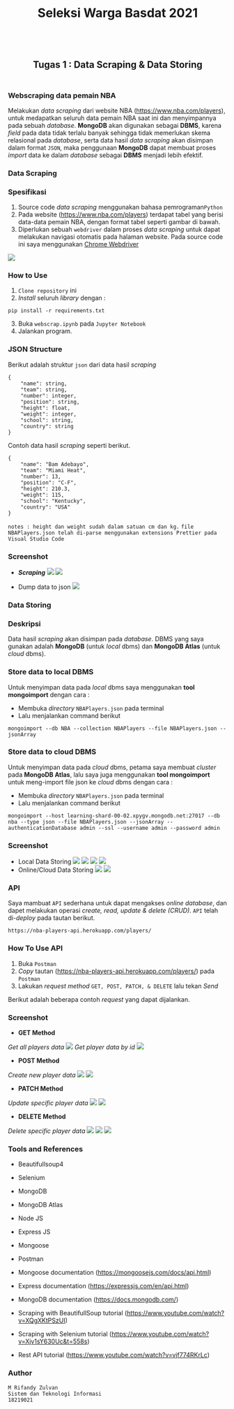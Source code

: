 <h1 align="center">
  <br>
  Seleksi Warga Basdat 2021
  <br>
  <br>
</h1>

<h2 align="center">
  <br>
  Tugas 1 : Data Scraping & Data Storing
  <br>
  <br>
</h2>


### **Webscraping data pemain NBA**
Melakukan *data scraping* dari website NBA (https://www.nba.com/players), untuk medapatkan seluruh data pemain NBA saat ini dan menyimpannya pada sebuah *database*. **MongoDB** akan digunakan sebagai **DBMS**, karena *field* pada data tidak terlalu banyak sehingga tidak memerlukan skema relasional pada *database*, serta data hasil *data scraping* akan disimpan dalam format `JSON`, maka penggunaan **MongoDB** dapat membuat proses *import* data ke dalam *database* sebagai **DBMS** menjadi lebih efektif.  


### Data Scraping
### Spesifikasi
1. Source code *data scraping* menggunakan bahasa pemrograman`Python` 
2. Pada website (https://www.nba.com/players) terdapat tabel yang berisi data-data pemain NBA, dengan format tabel seperti gambar di bawah.
3. Diperlukan sebuah `webdriver` dalam proses *data scraping* untuk dapat melakukan navigasi otomatis pada halaman website. Pada source code ini saya menggunakan [Chrome Webdriver](https://chromedriver.chromium.org/downloads)


![](Data%20Scraping/screenshot/nba_com_players.jpg)

### How to Use
1. `Clone repository` ini
2. *Install* seluruh *library* dengan :

```
pip install -r requirements.txt
```
3. Buka `webscrap.ipynb` pada `Jupyter Notebook`
4. Jalankan program.



### JSON Structure
Berikut adalah struktur `json` dari data hasil *scraping*

```
{
    "name": string,
    "team": string,
    "number": integer,
    "position": string,
    "height": float,
    "weight": integer,
    "school": string,
    "country": string
}

```
Contoh data hasil *scraping* seperti berikut.
```
{
    "name": "Bam Adebayo",
    "team": "Miami Heat",
    "number": 13,
    "position": "C-F",
    "height": 210.3,
    "weight": 115,
    "school": "Kentucky",
    "country": "USA"
}
```

`notes : height dan weight sudah dalam satuan cm dan kg.`
`file NBAPlayers.json telah di-parse menggunakan extensions Prettier pada Visual Studio Code `

### Screenshot
- __*Scraping*__
![](/Data%20Scraping/screenshot/scraping_1.png)
![](/Data%20Scraping/screenshot/scraping_2.png)

- Dump data to json
![](/Data%20Scraping/screenshot/scraping_3.png)

### Data Storing

### Deskripsi
Data hasil *scraping* akan disimpan pada *database*. DBMS yang saya gunakan adalah __MongoDB__ (untuk *local* dbms) dan __MongoDB Atlas__ (untuk *cloud* dbms).



### Store data to local DBMS
Untuk menyimpan data pada *local*  dbms saya menggunakan __tool mongoimport__ dengan cara : 
- Membuka *directory* `NBAPlayers.json` pada terminal
- Lalu menjalankan command berikut
```
mongoimport --db NBA --collection NBAPlayers --file NBAPlayers.json --jsonArray

```
### Store data to cloud DBMS
Untuk menyimpan data pada *cloud* dbms, petama saya membuat *cluster* pada __MongoDB Atlas__, lalu saya juga menggunakan __tool mongoimport__ untuk meng-import file json ke *cloud* dbms dengan cara : 
- Membuka *directory* `NBAPlayers.json` pada terminal
- Lalu menjalankan command berikut
```
mongoimport --host learning-shard-00-02.xpygv.mongodb.net:27017 --db nba --type json --file NBAPlayers.json --jsonArray --authenticationDatabase admin --ssl --username admin --password admin

```


### Screenshot
- Local Data Storing
![](/Data%20Storing/screenshot/storingLocal_1.png)
![](/Data%20Storing/screenshot/storingLocal_2.png)
![](/Data%20Storing/screenshot/storingLocal_3.png)
![](/Data%20Storing/screenshot/storingLocal_4.png)
- Online/Cloud Data Storing
![](/Data%20Storing/screenshot/storingCloud_1.png)
![](/Data%20Storing/screenshot/storingCloud_2.png)

### API
Saya mambuat `API` sederhana untuk dapat mengakses *online database*, dan dapet melakukan operasi *create, read, update & delete (CRUD)*. `API` telah di-*deploy* pada tautan berikut. 
```
https://nba-players-api.herokuapp.com/players/

```

### How To Use API
1. Buka `Postman`
2. *Copy* tautan (https://nba-players-api.herokuapp.com/players/) pada `Postman`
3. Lakukan *request method* `GET, POST, PATCH, & DELETE` lalu tekan *Send*

Berikut adalah beberapa contoh *request* yang dapat dijalankan.
### Screenshot
- **GET Method**

*Get all players data*
![](/Api/screenshot/postman_1.png)
*Get player data by id*
![](/Api/screenshot/postman_9.png)

- **POST Method**

*Create new player data*
![](/Api/screenshot/postman_2.png)
![](/Api/screenshot/postman_3.png)
- **PATCH Method**

*Update specific player data*
![](/Api/screenshot/postman_4.png)
![](/Api/screenshot/postman_5.png)
- **DELETE Method**

*Delete specific player data*
![](/Api/screenshot/postman_6.png)
![](/Api/screenshot/postman_7.png)
![](/Api/screenshot/postman_8.png)


### Tools and References
- Beautifullsoup4
- Selenium
- MongoDB
- MongoDB Atlas
- Node JS
- Express JS
- Mongoose
- Postman


- Mongoose documentation (https://mongoosejs.com/docs/api.html)
- Express documentation (https://expressjs.com/en/api.html)
- MongoDB documentation (https://docs.mongodb.com/)
- Scraping with BeautifullSoup tutorial (https://www.youtube.com/watch?v=XQgXKtPSzUI)
- Scraping with Selenium tutorial (https://www.youtube.com/watch?v=Xjv1sY630Uc&t=558s)
- Rest API tutorial (https://www.youtube.com/watch?v=vjf774RKrLc)


### Author
```
M Rifandy Zulvan
Sistem dan Teknologi Informasi
18219021
```
